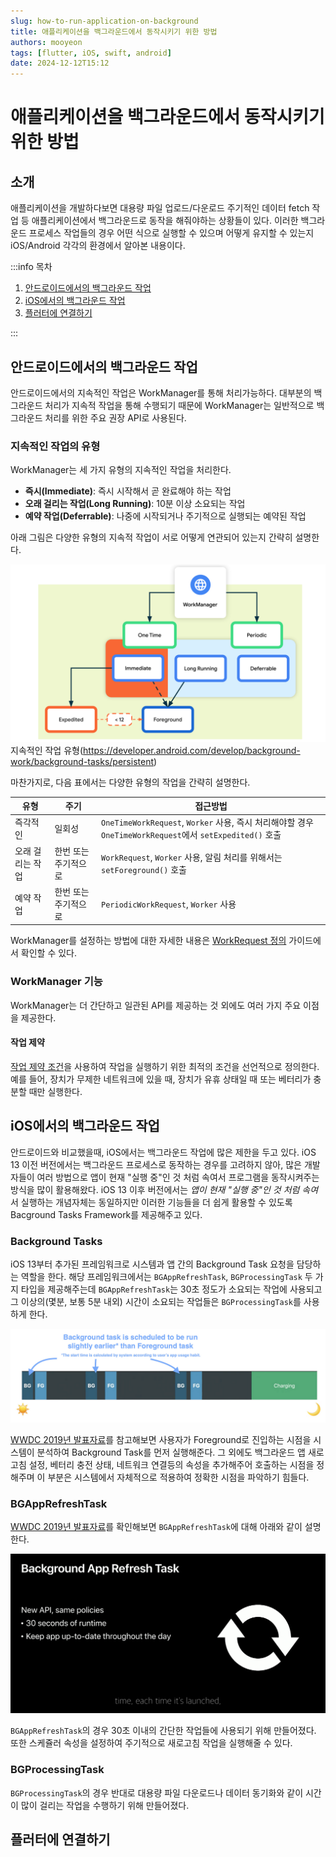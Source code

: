 ```yaml
---
slug: how-to-run-application-on-background
title: 애플리케이션을 백그라운드에서 동작시키기 위한 방법
authors: mooyeon
tags: [flutter, iOS, swift, android]
date: 2024-12-12T15:12
---
```


# 애플리케이션을 백그라운드에서 동작시키기 위한 방법

## 소개

애플리케이션을 개발하다보면 대용량 파일 업로드/다운로드 주기적인 데이터 fetch 작업 등 애플리케이션에서 백그라운드로 동작을 해줘야하는 상황들이 있다. 이러한 백그라운드 프로세스 작업들의 경우 어떤 식으로 실행할 수 있으며 어떻게 유지할 수 있는지 iOS/Android 각각의 환경에서 알아본 내용이다.

:::info 목차

1. [안드로이드에서의 백그라운드 작업](#안드로이드에서의-백그라운드-작업)
2. [iOS에서의 백그라운드 작업](#ios에서의-백그라운드-작업)
3. [플러터에 연결하기](#플러터에-연결하기)

:::

<!--truncate-->

## 안드로이드에서의 백그라운드 작업

안드로이드에서의 지속적인 작업은 WorkManager를 통해 처리가능하다. 대부분의 백그라운드 처리가 지속적 작업을 통해 수행되기 때문에 WorkManager는 일반적으로 백그라운드 처리를 위한 주요 권장 API로 사용된다.

### 지속적인 작업의 유형

WorkManager는 세 가지 유형의 지속적인 작업을 처리한다.

- **즉시(Immediate)**: 즉시 시작해서 곧 완료해야 하는 작업
- **오래 걸리는 작업(Long Running)**: 10분 이상 소요되는 작업
- **예약 작업(Deferrable)**: 나중에 시작되거나 주기적으로 실행되는 예약된 작업

아래 그림은 다양한 유형의 지속적 작업이 서로 어떻게 연관되어 있는지 간략히 설명한다.

![workmanager_main](./images/2024-12-12-how-to-run-application-on-backend/workmanager_main.svg)
지속적인 작업 유형(https://developer.android.com/develop/background-work/background-tasks/persistent)

마찬가지로, 다음 표에서는 다양한 유형의 작업을 간략히 설명한다.

| 유형             | 주기                 | 접근방법                                                                                                 |
| ---------------- | -------------------- | -------------------------------------------------------------------------------------------------------- |
| 즉각적인         | 일회성               | `OneTimeWorkRequest`, `Worker` 사용, 즉시 처리해야할 경우 `OneTimeWorkRequest`에서 `setExpedited()` 호출 |
| 오래 걸리는 작업 | 한번 또는 주기적으로 | `WorkRequest`, `Worker` 사용, 알림 처리를 위해서는 `setForeground()` 호출                                |
| 예약 작업        | 한번 또는 주기적으로 | `PeriodicWorkRequest`, `Worker` 사용                                                                     |

WorkManager를 설정하는 방법에 대한 자세한 내용은 [WorkRequest 정의](https://developer.android.com/topic/libraries/architecture/workmanager/how-to/define-work?_gl=1*12i8vjd*_up*MQ..*_ga*Nzg3NTIxNDM3LjE3MzQzMTkyNTc.*_ga_6HH9YJMN9M*MTczNDMxOTI1Ni4xLjAuMTczNDMxOTI1Ni4wLjAuMTExNTE5NzcxNQ..#work-constraints) 가이드에서 확인할 수 있다.

### WorkManager 기능

WorkManager는 더 간단하고 일관된 API를 제공하는 것 외에도 여러 가지 주요 이점을 제공한다.

#### 작업 제약

[작업 제약 조건](https://developer.android.com/topic/libraries/architecture/workmanager/how-to/define-work?_gl=1*16egi7j*_up*MQ..*_ga*Nzg3NTIxNDM3LjE3MzQzMTkyNTc.*_ga_6HH9YJMN9M*MTczNDMxOTI1Ni4xLjAuMTczNDMxOTI1Ni4wLjAuMTExNTE5NzcxNQ..#work-constraints)을 사용하여 작업을 실행하기 위한 최적의 조건을 선언적으로 정의한다. 예를 들어, 장치가 무제한 네트워크에 있을 때, 장치가 유휴 상태일 때 또는 베터리가 충분할 때만 실행한다.

## iOS에서의 백그라운드 작업

안드로이드와 비교했을때, iOS에서는 백그라운드 작업에 많은 제한을 두고 있다. iOS 13 이전 버전에서는 백그라운드 프로세스로 동작하는 경우를 고려하지 않아, 많은 개발자들이 여러 방법으로 앱이 현재 "실행 중"인 것 처럼 속여서 프로그램을 동작시켜주는 방식을 많이 활용해왔다. iOS 13 이후 버전에서는 *앱이 현재 "실행 중"인 것 처럼 속여*서 실행하는 개념자체는 동일하지만 이러한 기능들을 더 쉽게 활용할 수 있도록 Bacground Tasks Framework를 제공해주고 있다.

### Background Tasks

iOS 13부터 추가된 프레임워크로 시스템과 앱 간의 Background Task 요청을 담당하는 역할을 한다. 해당 프레임워크에서는 `BGAppRefreshTask`, `BGProcessingTask` 두 가지 타입을 제공해주는데 `BGAppRefreshTask`는 30초 정도가 소요되는 작업에 사용되고 그 이상의(몇분, 보통 5분 내외) 시간이 소요되는 작업들은 `BGProcessingTask`를 사용하게 한다.

![ios background tasks run](./images/2024-12-12-how-to-run-application-on-backend/ios_background_tasks_run.png)

[WWDC 2019년 발표자료](https://developer.apple.com/videos/play/wwdc2019/707/?time=1149)를 참고해보면 사용자가 Foreground로 진입하는 시점을 시스템이 분석하여 Background Task를 먼저 실행해준다. 그 외에도 백그라운드 앱 새로고침 설정, 베터리 충전 상태, 네트워크 연결등의 속성을 추가해주어 호출하는 시점을 정해주며 이 부분은 시스템에서 자체적으로 적용하여 정확한 시점을 파악하기 힘들다.

### BGAppRefreshTask

[WWDC 2019년 발표자료](https://developer.apple.com/videos/play/wwdc2019/707/?time=1131)를 확인해보면 `BGAppRefreshTask`에 대해 아래와 같이 설명한다.

![bgapprefreshtask_info](./images/2024-12-12-how-to-run-application-on-backend/bgapprefreshtask_info.png)

`BGAppRefreshTask`의 경우 30초 이내의 간단한 작업들에 사용되기 위해 만들어졌다. 또한 스케쥴러 속성을 설정하여 주기적으로 새로고침 작업을 실행해줄 수 있다.

### BGProcessingTask

`BGProcessingTask`의 경우 반대로 대용량 파일 다운로드나 데이터 동기화와 같이 시간이 많이 걸리는 작업을 수행하기 위해 만들어졌다.

## 플러터에 연결하기
